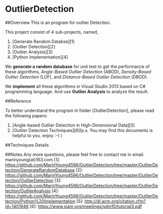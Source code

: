 # OutlierDetection

##Overview
This is an program for outlier Detection.

This project consist of 4 sub-projects, named,

 1. [Generate Random Databse][1]
 2. [Outlier Detection][2]
 3. [Outlier Analysis][3]
 4. [Python Implementation][4]

We **generate a random database** for unit test to get the performance of these algorithms, *Angle-Based Outlier Detection* (ABOD), *Density-Based Outlier Detection* (LOF), and *Distance-Based Outlier Detection* (DBOD).

We **implement** all these algorithms in Visual Studio 2013 based on C# programming language. And use **Outlier Analysis** to analyze the result.

##Reference

To better understand the program in folder [OutlierDetection], please read the following papers:

 1. [Angle-based Outlier Detection in High-Dimensional Data][5]
 2. [Outlier Detection Techniques][6](p.s. You may find this documents is helpful to you. enjoy :-) )

##Techniques Details


##Notes
Any more questions, please feel free to contact me in email. marinyoung(at)163.com
  [1]: https://github.com/MarinYoung4596/OutlierDetection/tree/master/OutlierDetection/GenerateRandomDatabase
  [2]: https://github.com/MarinYoung4596/OutlierDetection/tree/master/OutlierDetection/OutlierDetection
  [3]: https://github.com/MarinYoung4596/OutlierDetection/tree/master/OutlierDetection/OutlierAnalysis
  [4]: https://github.com/MarinYoung4596/OutlierDetection/tree/master/OutlierDetection/Python%20Implementation
  [5]: http://dl.acm.org/citation.cfm?id=1401946
  [6]: https://www.siam.org/meetings/sdm10/tutorial3.pdf
